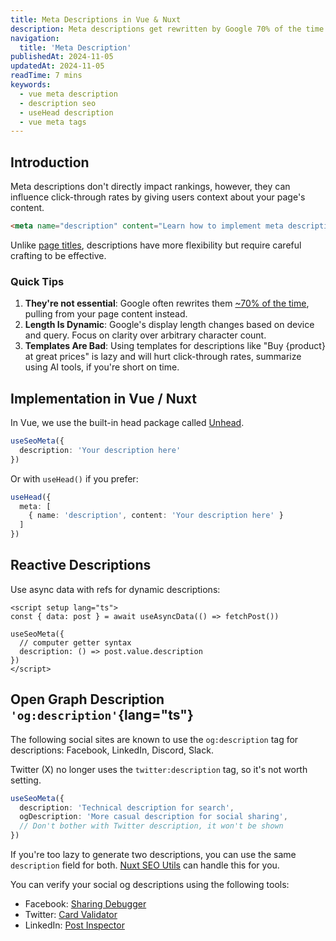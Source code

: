 ```yaml
---
title: Meta Descriptions in Vue & Nuxt
description: Meta descriptions get rewritten by Google 70% of the time anyway. Here's how to implement them properly in Vue using composables and let your content do the heavy lifting.
navigation:
  title: 'Meta Description'
publishedAt: 2024-11-05
updatedAt: 2024-11-05
readTime: 7 mins
keywords:
  - vue meta description
  - description seo
  - useHead description
  - vue meta tags
---
```


## Introduction

Meta descriptions don't directly impact rankings, however, they can influence click-through rates by giving users context about your page's content.


```html
<meta name="description" content="Learn how to implement meta descriptions in Vue & Nuxt. Includes reactive content, SEO best practices, and social sharing tips.">
```

Unlike [page titles](/learn/mastering-meta/titles), descriptions have more flexibility but require careful crafting to be effective.

### Quick Tips

1. **They're not essential**: Google often rewrites them [~70% of the time](https://www.searchenginejournal.com/google-rewrites-meta-descriptions-over-70-of-the-time/382140/), pulling from your page content instead.
2. **Length Is Dynamic**: Google's display length changes based on device and query. Focus on clarity over arbitrary character count.
3. **Templates Are Bad**: Using templates for descriptions like "Buy {product} at great prices" is lazy and will hurt click-through rates, summarize using AI tools, if you're short on time.

## Implementation in Vue / Nuxt

In Vue, we use the built-in head package called [Unhead](https://unhead.unjs.io/).

```ts
useSeoMeta({
  description: 'Your description here'
})
```

Or with `useHead()` if you prefer:

```ts
useHead({
  meta: [
    { name: 'description', content: 'Your description here' }
  ]
})
```

## Reactive Descriptions

Use async data with refs for dynamic descriptions:

```vue
<script setup lang="ts">
const { data: post } = await useAsyncData(() => fetchPost())

useSeoMeta({
  // computer getter syntax
  description: () => post.value.description
})
</script>

```

## Open Graph Description `'og:description'`{lang="ts"}

The following social sites are known to use the `og:description` tag for descriptions: Facebook, LinkedIn, Discord, Slack.

Twitter (X) no longer uses the `twitter:description` tag, so it's not worth setting.

```ts
useSeoMeta({
  description: 'Technical description for search',
  ogDescription: 'More casual description for social sharing',
  // Don't bother with Twitter description, it won't be shown
})
```

If you're too lazy to generate two descriptions, you can use the same `description` field for both. [Nuxt SEO Utils](/docs/seo-utils/getting-started/introduction) can handle this for you.

You can verify your social og descriptions using the following tools:
- Facebook: [Sharing Debugger](https://developers.facebook.com/tools/debug/)
- Twitter: [Card Validator](https://cards-dev.twitter.com/validator)
- LinkedIn: [Post Inspector](https://www.linkedin.com/post-inspector/)
